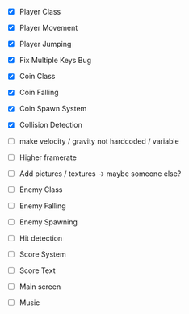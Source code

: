 

- [x] Player Class
- [x] Player Movement
- [x] Player Jumping
- [x] Fix Multiple Keys Bug

- [x] Coin Class
- [x] Coin Falling
- [x] Coin Spawn System
- [x] Collision Detection
- [ ] make velocity / gravity not hardcoded / variable
- [ ] Higher framerate
- [ ] Add pictures / textures -> maybe someone else?

- [ ] Enemy Class
- [ ] Enemy Falling
- [ ] Enemy Spawning
- [ ] Hit detection

- [ ] Score System
- [ ] Score Text

- [ ] Main screen
- [ ] Music
